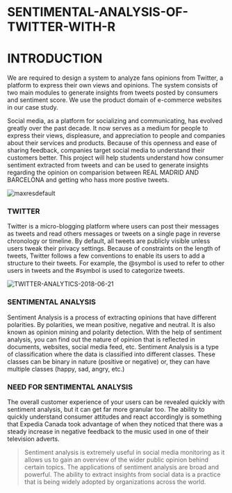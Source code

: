 # SENTIMENTAL-ANALYSIS-OF-TWITTER-WITH-R


# INTRODUCTION



We are required to design a system to analyze fans opinions from Twitter, a platform to express their own views and opinions. The system consists of two main modules to generate insights from tweets posted by consumers and sentiment score. We use the product domain of e-commerce websites in our case study.

Social media, as a platform for socializing and communicating, has evolved greatly over the past decade. It now serves as a medium for people to express their views, displeasure, and appreciation to people and companies about their services and products. Because of this openness and ease of sharing feedback, companies target social media to understand their customers better. This project will help students understand how consumer sentiment extracted from tweets and can be used to generate insights regarding the opinion on comparision between REAL MADRID AND BARCELONA and getting who hass more postive tweets.

![maxresdefault](https://user-images.githubusercontent.com/86598565/126030208-8f55f21e-0ad3-4c8c-8d77-24890c3f8976.jpg)


### TWITTER

  Twitter is a micro-blogging platform where users can post their messages as tweets and read others messages or tweets on a single page in reverse chronology or timeline. By default, all tweets are publicly visible unless users tweak their privacy settings. Because of constraints on the length of tweets, Twitter follows a few conventions to enable its users to add a structure to their tweets. For example, the @symbol is used to refer to other users in tweets and the #symbol is used to categorize tweets.



![TWITTER-ANALYTICS-2018-06-21](https://user-images.githubusercontent.com/86598565/126029964-975ada7b-089f-4b2f-9489-2b76e6cd4fce.jpg)


### SENTIMENTAL ANALYSIS

Sentiment Analysis is a process of extracting opinions that have different polarities. By polarities, we mean positive, negative and neutral. It is also known as opinion mining and polarity detection. With the help of sentiment analysis, you can find out the nature of opinion that is reflected in documents, websites, social media feed, etc. Sentiment Analysis is a type of classification where the data is classified into different classes. These classes can be binary in nature (positive or negative) or, they can have multiple classes (happy, sad, angry, etc.)


### NEED FOR SENTIMENTAL ANALYSIS


The overall customer experience of your users can be revealed quickly with sentiment analysis, but it can get far more granular too. The ability to quickly understand consumer attitudes and react accordingly is something that Expedia Canada took advantage of when they noticed that there was a steady increase in negative feedback to the music used in one of their television adverts.

> Sentiment analysis is extremely useful in social media monitoring as it allows us to gain an overview of the wider public opinion behind certain topics. The applications of sentiment analysis are broad and powerful. The ability to extract insights from social data is a practice that is being widely adopted by organizations across the world.
